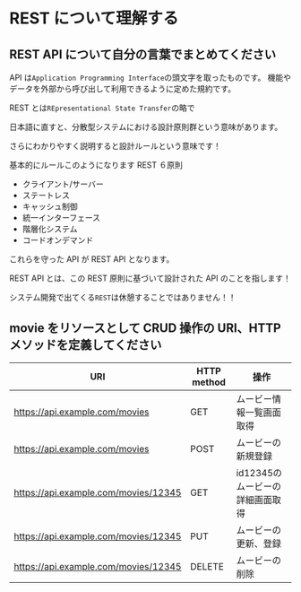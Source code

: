 # REST について理解する

## REST API について自分の言葉でまとめてください

API は`Application Programming Interface`の頭文字を取ったものです。
機能やデータを外部から呼び出して利用できるように定めた規約です。

REST とは`REpresentational State Transfer`の略で

日本語に直すと、分散型システムにおける設計原則群という意味があります。

さらにわかりやすく説明すると設計ルールという意味です！

基本的にルールこのようになります
REST ６原則

- クライアント/サーバー
- ステートレス
- キャッシュ制御
- 統一インターフェース
- 階層化システム
- コードオンデマンド

これらを守った API が REST API となります。

REST API とは、この REST 原則に基づいて設計された API のことを指します！

システム開発で出てくる`REST`は休憩することではありません！！

## movie をリソースとして CRUD 操作の URI、HTTP メソッドを定義してください

| URI                                  | HTTP method | 操作                     |
| ------------------------------------ | ----------- | ------------------------ |
| https://api.example.com/movies       | GET         | ムービー情報一覧画面取得 |
| https://api.example.com/movies       | POST        | ムービーの新規登録       |
| https://api.example.com/movies/12345 | GET         | id12345のムービーの詳細画面取得 |
| https://api.example.com/movies/12345 | PUT         | ムービーの更新、登録     |
| https://api.example.com/movies/12345 | DELETE      | ムービーの削除           |
